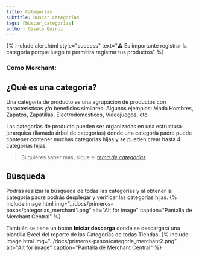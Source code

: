 ```yaml
---
title: Categorías
subtitle: Buscar categorías
tags: [buscar_categorias]
author: Gisela Quiroz
---
```

{% include alert.html style="success" text="⚠️ Es importante registrar la categoria porque luego te permitira registrar tus productos" %}

### **Como Merchant:**

## ¿Qué es una categoría?
Una categoría de producto es una agrupación de productos con caracteristicas y/o beneficios similares. Algunos ejemplos: Moda Hombres, Zapatos, Zapatillas, Electrodomesticos, Videojuegos, etc.

Las categorías de producto pueden ser organizadas en una estructura jerarquica (llamado árbol de categorías) donde una categoría padre puede contener contener muchas categorias hijas y se pueden crear hasta 4 categorías hijas.

> Si quieres saber mas, sigue el *[tema de categorías](https://jztechpe.github.io/docshelp/docs/temas/catalogo/categoria/)*

## Búsqueda
Podrás realizar la búsqueda de todas las categorías y al obtener la categoría padre podrás desplegar y verificar las categorías  hijas.
{% include image.html img="../docs/primeros-pasos/categorias_merchant1.png" alt="Alt for image" caption="Pantalla de Merchant Central" %}

También se tiene un botón **Iniciar descarga** donde se descargará una plantilla Excel del reporte de las Categorías de todas Tiendas.
{% include image.html img="../docs/primeros-pasos/categoria_merchant2.png" alt="Alt for image" caption="Pantalla de Merchant Central" %}